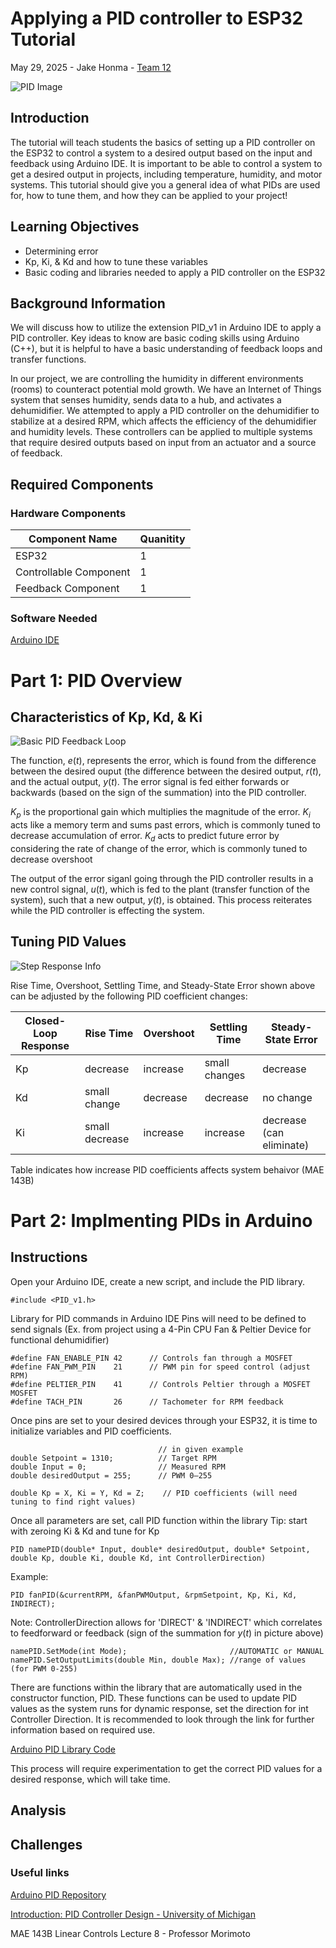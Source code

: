 # Applying a PID controller to ESP32 Tutorial

May 29, 2025 - Jake Honma - [Team 12](https://sites.google.com/view/ece-196-sp25/poster)

![PID Image](https://i.imgur.com/Btq74vr.png)

## Introduction

The tutorial will teach students the basics of setting up a PID controller on the ESP32 to control a system to a desired output based on the input and feedback using Arduino IDE. It is important to be able to control a system to get a desired output in projects, including temperature, humidity, and motor systems. This tutorial should give you a general idea of what PIDs are used for, how to tune them, and how they can be applied to your project!

## Learning Objectives

- Determining error
- Kp, Ki, & Kd and how to tune these variables
- Basic coding and libraries needed to apply a PID controller on the ESP32

## Background Information

We will discuss how to utilize the extension PID_v1 in Arduino IDE to apply a PID controller. Key ideas to know are basic coding skills using Arduino (C++), but it is helpful to have a basic understanding of feedback loops and transfer functions.

In our project, we are controlling the humidity in different environments (rooms) to counteract potential mold growth. We have an Internet of Things system that senses humidity, sends data to a hub, and activates a dehumidifier. We attempted to apply a PID controller on the dehumidifier to stabilize at a desired RPM, which affects the efficiency of the dehumidifier and humidity levels. These controllers can be applied to multiple systems that require desired outputs based on input from an actuator and a source of feedback. 

## Required Components

### Hardware Components                                     

| Component Name              | Quanitity |                 
| --------------------------- | --------- |
| ESP32                       |     1     |
| Controllable Component      |     1     |
| Feedback Component          |     1     |

### Software Needed 

[Arduino IDE](https://www.arduino.cc/en/software/)

  
# Part 1: PID Overview

## Characteristics of Kp, Kd, & Ki

![Basic PID Feedback Loop](https://tinyurl.com/5857yb2e)

The function, $e$($t$), represents the error, which is found from the difference between the desired ouput (the difference between the desired output, $r$($t$), and the actual output, $y$($t$). The error signal is fed either forwards or backwards (based on the sign of the summation) into the PID controller. 

$K_p$ is the proportional gain which multiplies the magnitude of the error. $K_i$ acts like a memory term and sums past errors, which is commonly tuned to decrease accumulation of error. $K_d$ acts to predict future error by considering the rate of change of the error, which is commonly tuned to decrease overshoot 

The output of the error siganl going through the PID controller results in a new control signal, $u$($t$), which is fed to the plant (transfer function of the system), such that a new output, $y$($t$), is obtained. This process reiterates while the PID controller is effecting the system.

## Tuning PID Values

![Step Response Info](https://lh3.googleusercontent.com/proxy/4eW_Q3inj-2JT-Wfi37R4nqzs7OBV0NxPbDpTBQUFUqtsldw4Y72p5jqLaOqajDJQ7cenbWrRbiAVBzH2Ag6CdsNqeKg7OvmBVoeUVWdMUaG1-yjq4LlNw)

Rise Time, Overshoot, Settling Time, and Steady-State Error shown above can be adjusted by the following PID coefficient changes:


| Closed-Loop Response   | Rise Time | Overshoot | Settling Time | Steady-State Error |                
| ---------------------- | --------- | --------- |-------------- | ------------------ |
| Kp                     |     decrease     |     increase     |     small changes         |     decrease     |
| Kd                     |     small change     |     decrease     |     decrease         |     no change     |
| Ki                     |     small decrease     |     increase     |     increase         |     decrease (can eliminate)     |

Table indicates how increase PID coefficients affects system behaivor (MAE 143B)

# Part 2: Implmenting PIDs in Arduino

## Instructions

Open your Arduino IDE, create a new script, and include the PID library.

    #include <PID_v1.h>

Library for PID commands in Arduino IDE
Pins will need to be defined to send signals (Ex. from project using a 4-Pin CPU Fan & Peltier Device for functional dehumidifier)

    #define FAN_ENABLE_PIN 42      // Controls fan through a MOSFET
    #define FAN_PWM_PIN    21      // PWM pin for speed control (adjust RPM)
    #define PELTIER_PIN    41      // Controls Peltier through a MOSFET MOSFET
    #define TACH_PIN       26      // Tachometer for RPM feedback

Once pins are set to your desired devices through your ESP32, it is time to initialize variables and PID coefficients.

                                     // in given example
    double Setpoint = 1310;          // Target RPM
    double Input = 0;                // Measured RPM
    double desiredOutput = 255;      // PWM 0–255

    double Kp = X, Ki = Y, Kd = Z;    // PID coefficients (will need tuning to find right values)

Once all parameters are set, call PID function within the library
Tip: start with zeroing Ki & Kd and tune for Kp

    PID namePID(double* Input, double* desiredOutput, double* Setpoint, double Kp, double Ki, double Kd, int ControllerDirection)

Example:

    PID fanPID(&currentRPM, &fanPWMOutput, &rpmSetpoint, Kp, Ki, Kd, INDIRECT);
    
Note: ControllerDirection allows for 'DIRECT' & 'INDIRECT' which correlates to feedforward or feedback (sign of the summation for $y$($t$) in picture above)    



    namePID.SetMode(int Mode);                       //AUTOMATIC or MANUAL
    namePID.SetOutputLimits(double Min, double Max); //range of values (for PWM 0-255)

There are functions within the library that are automatically used in the constructor function, PID. These functions can be used to update PID values as the system runs for dynamic response, set the direction for int Controller Direction. It is recommended to look through the link for further information based on required use.

[Arduino PID Library Code](https://github.com/br3ttb/Arduino-PID-Library/blob/master/PID_v1.cpp#L97)

This process will require experimentation to get the correct PID values for a desired response, which will take time.

## Analysis



## Challenges


### Useful links

[Arduino PID Repository](https://github.com/br3ttb/Arduino-PID-Library)

[Introduction: PID Controller Design - University of Michigan](https://tinyurl.com/ybmbsmmp)

MAE 143B Linear Controls Lecture 8 - Professor Morimoto
